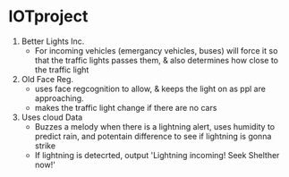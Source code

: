 # IOTproject

1. Better Lights Inc.
     - For incoming vehicles (emergancy vehicles, buses) will force it so that the traffic lights passes them, & also determines how close to the traffic light
2. Old Face Reg.
     - uses face regcognition to allow, & keeps the light on as ppl are approaching.
     - makes the traffic light change if there are no cars
3. Uses cloud Data
     - Buzzes a melody when there is a lightning alert, uses humidity to predict rain, and potentain difference to see if lightning is gonna strike
     - If lightning is detecrted, output 'Lightning incoming! Seek Shelther now!'
